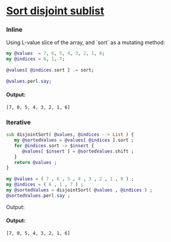 [1]: https://rosettacode.org/wiki/Sort_disjoint_sublist

# [Sort disjoint sublist][1]

### Inline



Using L-value slice of the array, and \`sort\` as a mutating method:

```raku
my @values  = 7, 6, 5, 4, 3, 2, 1, 0;
my @indices = 6, 1, 7;
 
@values[ @indices.sort ] .= sort;
 
@values.perl.say;
```

#### Output:
```
[7, 0, 5, 4, 3, 2, 1, 6]
```


### Iterative

```raku
sub disjointSort( @values, @indices --> List ) {
   my @sortedValues = @values[ @indices ].sort ;
   for @indices.sort -> $insert {
      @values[ $insert ] = @sortedValues.shift ;
   }
   return @values ;
}
 
my @values = ( 7 , 6 , 5 , 4 , 3 , 2 , 1 , 0 ) ;
my @indices = ( 6 , 1 , 7 ) ;
my @sortedValues = disjointSort( @values , @indices ) ;
@sortedValues.perl.say ;
```


Output:


#### Output:
```
[7, 0, 5, 4, 3, 2, 1, 6]
```